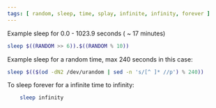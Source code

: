 ```yaml
---
tags: [ random, sleep, time, splay, infinite, infinity, forever ]
---
```


Example sleep for 0.0 - 1023.9 seconds ( ~ 17 minutes)

```bash
sleep $((RANDOM >> 6)).$((RANDOM % 10))
```

Example sleep for a random time, max 240 seconds in this case:

```bash
sleep $(($(od -dN2 /dev/urandom | sed -n 's/[^ ]* //p') % 240))
```

To sleep forever for a infinite time to infinity:

```bash
    sleep infinity
```
